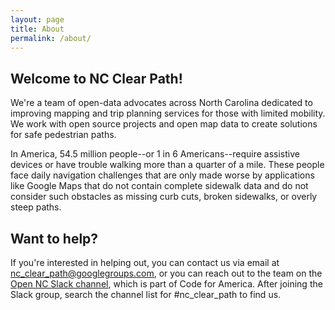 ```yaml
---
layout: page
title: About
permalink: /about/
---
```


## Welcome to NC Clear Path! 

We're a team of open-data advocates across North Carolina dedicated to improving mapping and trip planning services for those with limited mobility. We work with open source projects and open map data to create solutions for safe pedestrian paths. 

In America, 54.5 million people--or 1 in 6 Americans--require assistive devices or have trouble walking more than a quarter of a mile. These people face daily navigation challenges that are only made worse by applications like Google Maps that do not contain complete sidewalk data and do not consider such obstacles as missing curb cuts, broken sidewalks, or overly steep paths. 

## Want to help?

If you're interested in helping out, you can contact us via email at nc_clear_path@googlegroups.com, or you can reach out to the team on the [Open NC Slack channel](http://code-for-nc-slack-invitations.herokuapp.com/), which is part of Code for America. After joining the Slack group, search the channel list for #nc_clear_path to find us. 

